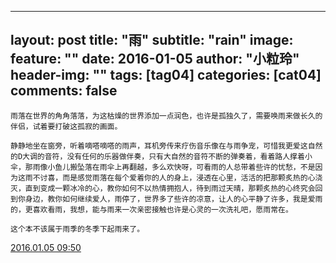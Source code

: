     
---
layout:     post
title:      "雨"
subtitle:   "rain"
image:
  feature: ""
date:       2016-01-05
author:     "小粒玲"
header-img: ""
tags: [tag04]
categories: [cat04]
comments: false
---
    
    
    雨落在世界的角角落落，为这枯燥的世界添加一点润色，也许是孤独久了，需要唤雨来做长久的伴侣，试着要打破这孤寂的画面。

    静静地坐在窗旁，听着嘀嗒嘀嗒的雨声，耳机旁传来疗伤音乐像在与雨争宠，可惜我更爱这自然的D大调的音符，没有任何的乐器做伴奏，只有大自然的音符不断的弹奏着，看着路人撑着小伞，那雨像小鱼儿搬坠落在雨伞上再翻越，多么欢快呀，可看雨的人总带着些许的忧愁，不是因为这雨不讨喜，而是感觉雨落在每个爱着你的人的身上，浸透在心里，活活的把那颗炙热的心浇灭，直到变成一颗冰冷的心，教你如何不以热情拥抱人，待到雨过天晴，那颗炙热的心终究会回到你身边，教你如何继续爱人，雨停了，世界多了些许的凉意，让人的心平静了许多，我是爱雨的，更喜欢看雨，我想，能与雨来一次亲密接触也许是心灵的一次洗礼吧，愿雨常在。

    这个本不该属于雨季的冬季下起雨来了。

<a href="http://www.jianshu.com/p/760e9c8ea8b1">2016.01.05  09:50 </a>
